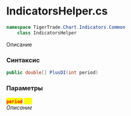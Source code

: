 
# IndicatorsHelper.cs
```csharp
namespace TigerTrade.Chart.Indicators.Common  
    class IndicatorsHelper
```

Описание

### Синтаксис
```csharp
public double[] PlusDI(int period)
```

### Параметры  
<mark style="color:red;">**`period`**</mark> <mark style="color:yellow;">`int`</mark>  
 *Описание*  
  

                    
                    